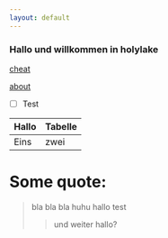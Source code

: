 ```yaml
---
layout: default
---
```


### Hallo und willkommen in holylake


[cheat](blog)

[about](about)

- [ ] Test

Hallo|Tabelle
-----|-----
Eins | zwei

# Some quote:
> bla bla bla
> huhu hallo test
>> und weiter
>> hallo?

